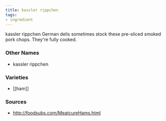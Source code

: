 ```yaml
---
title: kassler rippchen
tags:
- ingredient
---
```

kassler rippchen German delis sometimes stock these pre-sliced smoked pork chops. They're fully cooked.

### Other Names

* kassler rippchen

### Varieties

* [[ham]]

### Sources
* http://foodsubs.com/MeatcureHams.html
